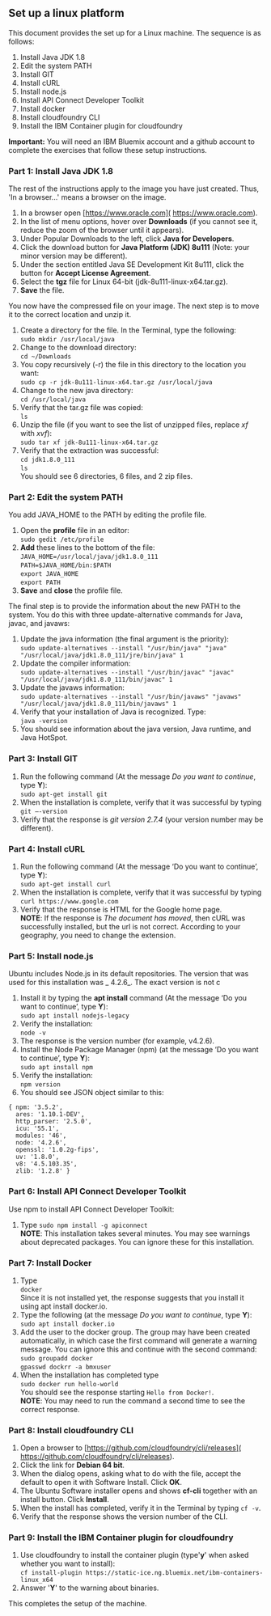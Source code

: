## Set up a linux platform
This document provides the set up for a Linux machine. The sequence is as follows:  

  
1. Install Java JDK 1.8  
2. Edit the system PATH  
3. Install GIT  
4. Install cURL  
5. Install node.js  
6. Install API Connect Developer Toolkit  
7. Install docker  
8. Install cloudfoundry CLI  
9. Install the IBM Container plugin for cloudfoundry  

**Important:** You will need an IBM Bluemix account and a github account to complete the exercises that follow these setup instructions.

### Part 1: Install Java JDK 1.8 

The rest of the instructions apply to the image you have just created. Thus, 'In a browser...' means a browser on the image.

1. In a browser open [https://www.oracle.com]( https://www.oracle.com).  
2. In the list of menu options, hover over **Downloads** (if you cannot see it, reduce the zoom of the browser until it appears).  
3. Under Popular Downloads to the left, click **Java for Developers**.  
4. Click the download button for **Java Platform (JDK) 8u111** (Note: your minor version may be different).  
5. Under the section entitled Java SE Development Kit 8u111, click the button for **Accept License Agreement**.  
6. Select the **tgz** file for Linux 64-bit (jdk-8u111-linux-x64.tar.gz).  
7. **Save** the file.  

You now have the compressed file on your image. The next step is to move it to the correct location and unzip it.  

1. Create a directory for the file. In the Terminal, type the following:  
`sudo mkdir /usr/local/java`
2. Change to the download directory:  
`cd ~/Downloads`
3. You copy recursively (-r) the file in this directory to the location you want:  
`sudo cp -r jdk-8u111-linux-x64.tar.gz /usr/local/java`
4. Change to the new java directory:  
`cd /usr/local/java`
5. Verify that the tar.gz file was copied:  
`ls`
5. Unzip the file (if you want to see the list of unzipped files, replace _xf_ with _xvf_):  
`sudo tar xf jdk-8u111-linux-x64.tar.gz`
6. Verify that the extraction was successful:  
`cd jdk1.8.0_111`  
`ls`  
You should see 6 directories, 6 files, and 2 zip files.

### Part 2: Edit the system PATH
You add JAVA_HOME to the PATH by editing the profile file.  

1. Open the **profile** file in an editor:  
`sudo gedit /etc/profile`
2. **Add** these lines to the bottom of the file:  
`JAVA_HOME=/usr/local/java/jdk1.8.0_111`  
`PATH=$JAVA_HOME/bin:$PATH`  
`export JAVA_HOME`  
`export PATH`  
3. **Save** and **close** the profile file.  

The final step is to provide the information about the new PATH to the system. You do this with three update-alternative commands for Java, javac, and javaws:  

1. Update the java information (the final argument is the priority):  
`sudo update-alternatives --install "/usr/bin/java" "java" "/usr/local/java/jdk1.8.0_111/jre/bin/java" 1`
2. Update the compiler information:  
`sudo update-alternatives --install "/usr/bin/javac" "javac" "/usr/local/java/jdk1.8.0_111/bin/javac" 1`
3. Update the javaws information:  
`sudo update-alternatives --install "/usr/bin/javaws" "javaws" "/usr/local/java/jdk1.8.0_111/bin/javaws" 1`
4. Verify that your installation of Java is recognized. Type:  
`java -version`
5. You should see information about the java version, Java runtime, and Java HotSpot.

### Part 3: Install GIT

1. Run the following command (At the message _Do you want to continue_, type **Y**):  
`sudo apt-get install git`
2. When the installation is complete, verify that it was successful by typing  
`git –-version`
3. Verify that the response is _git version 2.7.4_ (your version number may be different).

### Part 4: Install cURL

1. Run the following command (At the message ‘Do you want to continue’, type **Y**):  
`sudo apt-get install curl`
2. When the installation is complete, verify that it was successful by typing  
`curl https://www.google.com`
3. Verify that the response is HTML for the Google home page.  
**NOTE**: If the response is _The document has moved_, then cURL was successfully installed, but the url is not correct. According to your geography, you need to change the extension. 

### Part 5: Install node.js
Ubuntu  includes Node.js in its default repositories.  The version that was used for this installation was _	4.2.6_. The exact version is not c  

1. Install it by typing the **apt install** command (At the message ‘Do you want to continue’, type **Y**):  
	`sudo apt install nodejs-legacy`
2. Verify the installation:  
`node -v`
3. The response is the version number (for example, v4.2.6).
4. Install the Node Package Manager (npm) (at the message ‘Do you want to continue’, type **Y**):  
`sudo apt install npm`
5. Verify the installation:  
`npm version`
6. You should see  JSON object similar to this:  
```
{ npm: '3.5.2',
  ares: '1.10.1-DEV',
  http_parser: '2.5.0',
  icu: '55.1',
  modules: '46',
  node: '4.2.6',
  openssl: '1.0.2g-fips',
  uv: '1.8.0',
  v8: '4.5.103.35',
  zlib: '1.2.8' }
```
### Part 6: Install API Connect Developer Toolkit
Use npm to install API Connect Developer Toolkit:  

1. Type `sudo npm install -g apiconnect`  
**NOTE**: This installation takes several minutes. You may see warnings about deprecated packages. You can ignore these for this installation.

### Part 7: Install Docker

1. Type  
`docker`  
Since it is not installed yet, the response suggests that you install it using apt install docker.io.  
2. Type the following (at the message _Do you want to continue_, type **Y**):  
`sudo apt install docker.io`  
3. Add the user to the docker group. The group may have been created automatically, in which case the first command will generate a warning message. You can ignore this and continue with the second command:  
`sudo groupadd docker`  
`gpasswd dockrr -a bmxuser`
4. When the installation has completed type  
`sudo docker run hello-world`  
You should see the response starting `Hello from Docker!`.  
**NOTE**: You may need to run the command a second time to see the correct response.  

### Part 8: Install cloudfoundry CLI

1. Open a browser to [https://github.com/cloudfoundry/cli/releases]( https://github.com/cloudfoundry/cli/releases).  
2. Click the link for **Debian 64 bit**.  
3. When the dialog opens, asking what to do with the file, accept the default to open it with Software Install. Click **OK**.  
4. The Ubuntu Software installer opens and shows **cf-cli** together with an install button. Click **Install**.  
5. When the install has completed, verify it in the Terminal by typing `cf -v`.  
6. Verify that the response shows the version number of the CLI.

### Part 9: Install the IBM Container plugin for cloudfoundry

1. Use cloudfoundry to install the container plugin (type'**y**' when asked whether you want to install):  
`cf install-plugin https://static-ice.ng.bluemix.net/ibm-containers-linux_x64`  
2. Answer '**Y**' to the warning about binaries.

This completes the setup of the machine.
